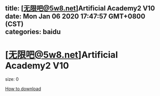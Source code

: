 
title: [无限吧@5w8.net]Artificial Academy2 V10
date: Mon Jan 06 2020 17:47:57 GMT+0800 (CST)    
categories: baidu
---

# [无限吧@5w8.net]Artificial Academy2 V10
size: 0
 
 

[How to download](https://bpcam.bemobtrk.com/go/2ceec3aa-1ca2-46d6-b9ff-aaa5c184517c?jno=5456)